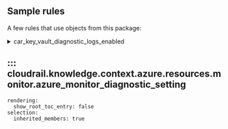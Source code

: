 ## Sample rules
A few rules that use objects from this package:

<details>
<summary>car_key_vault_diagnostic_logs_enabled</summary>

```python
--8<--
cloudrail/knowledge/rules/azure/context_aware/disgnostics_logs_enabled_rule.py
--8<--
```
</details>

## ::: cloudrail.knowledge.context.azure.resources.monitor.azure_monitor_diagnostic_setting
    rendering:
      show_root_toc_entry: false
    selection:
      inherited_members: true